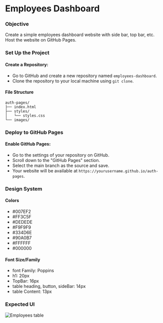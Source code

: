 # Employees Dashboard

### Objective
Create a simple employees dashboard website with side bar, top bar, etc. Host the website on GitHub Pages.

### Set Up the Project
#### Create a Repository:
- Go to GitHub and create a new repository named `employees-dashboard`.
- Clone the repository to your local machine using `git clone`.

#### File Structure
```
auth-pages/
├── index.html
├── styles/
│   └── styles.css
└── images/
```

### Deploy to GitHub Pages
#### Enable GitHub Pages:
- Go to the settings of your repository on GitHub.
- Scroll down to the "GitHub Pages" section.
- Select the main branch as the source and save.
- Your website will be available at `https://yourusername.github.io/auth-pages`.

### Design System
#### Colors
- #007EF2
- #FF3C5F
- #DEDEDE
- #F9F9F9
- #334D6E
- #90A0B7
- #FFFFFF
- #000000

#### Font Size/Family
- font Family: Poppins
- h1: 20px
- TopBar: 16px
- table heading, button, sideBar: 14px
- table Content: 13px


### Expected UI
![Employees table](https://github.com/user-attachments/assets/6b2abf0e-0244-448c-8786-6cf3f9131a69)






